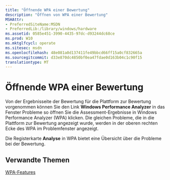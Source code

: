 ```yaml
---
title: "Öffnende WPA einer Bewertung"
description: "Öffnen von WPA einer Bewertung"
MSHAttr:
- PreferredSiteName:MSDN
- PreferredLib:/library/windows/hardware
ms.assetid: 0585e451-3990-4435-97dc-d93244dc68ce
ms.prod: W10
ms.mktglfcycl: operate
ms.sitesec: msdn
ms.openlocfilehash: 48e081a0d137411fe49bbcd66ff15a0cf832665a
ms.sourcegitcommit: d33e870dc4850bf0ea47fdae0d163b04c1c90f15
translationtype: MT
---
```

# <a name="opening-wpa-from-an-assessment"></a>Öffnende WPA einer Bewertung


Von der Ergebnisseite der Bewertung für die Plattform zur Bewertung vorgenommen können Sie den Link **Windows Performance Analyzer** in das Fenster Probleme so öffnen Sie die Assessment-Ergebnisse in Windows Performance Analyzer (WPA) klicken. Die gleichen Probleme, die in die Plattform zur Bewertung angezeigt wurde, werden in der oberen rechten Ecke des WPA im Problemfenster angezeigt.

Die Registerkarte **Analyse** in WPA bietet eine Übersicht über die Probleme bei der Bewertung.

## <a name="related-topics"></a>Verwandte Themen


[WPA-Features](wpa-features.md)

 

 







